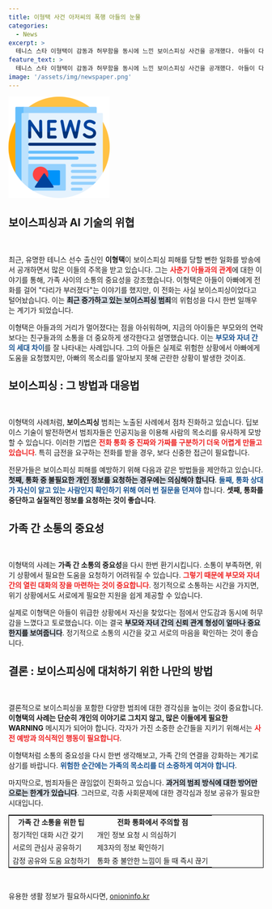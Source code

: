 ```yaml
---
title: 이형택 사건 아저씨의 폭행 아들의 눈물
categories:
  - News
excerpt: >
  테니스 스타 이형택이 감동과 허무함을 동시에 느낀 보이스피싱 사건을 공개했다. 아들이 다친다며 전한 전화는 사실 지능형 사기였다. AI 딥보이스의 위협이 커지는 상황에서, 이형택은 신중한 대응 필요성을 강조했다.
feature_text: >
  테니스 스타 이형택이 감동과 허무함을 동시에 느낀 보이스피싱 사건을 공개했다. 아들이 다친다며 전한 전화는 사실 지능형 사기였다. AI 딥보이스의 위협이 커지는 상황에서, 이형택은 신중한 대응 필요성을 강조했다.
image: '/assets/img/newspaper.png'
---
```


<p><img src="/assets/img/newspaper.png" alt="kimp 속보" /></p>

<h2 data-ke-size="size26">보이스피싱과 AI 기술의 위협</h2>

<p data-ke-size="size16">&nbsp;</p>

<p data-ke-size="size16">최근, 유명한 테니스 선수 출신인 <b>이형택</b>이 보이스피싱 피해를 당할 뻔한 일화를 방송에서 공개하면서 많은 이들의 주목을 받고 있습니다. 그는 <b><span style="color: #ee2323;">사춘기 아들과의 관계</span></b>에 대한 이야기를 통해, 가족 사이의 소통의 중요성을 강조했습니다. 이형택은 아들이 아빠에게 전화를 걸어 "다리가 부러졌다"는 이야기를 했지만, 이 전화는 사실 보이스피싱이었다고 털어놨습니다. 이는 <b><span style="background-color: #21538527;">최근 증가하고 있는 보이스피싱 범죄</span></b>의 위험성을 다시 한번 일깨우는 계기가 되었습니다.</p>

<p data-ke-size="size16">이형택은 아들과의 거리가 멀어졌다는 점을 아쉬워하며, 지금의 아이들은 부모와의 연락보다는 친구들과의 소통을 더 중요하게 생각한다고 설명했습니다. 이는 <b><span style="color: #1a5490;">부모와 자녀 간의 세대 차이</span></b>를 잘 나타내는 사례입니다. 그의 아들은 실제로 위험한 상황에서 아빠에게 도움을 요청했지만, 아빠의 목소리를 알아보지 못해 곤란한 상황이 발생한 것이죠.</p>

<h2 data-ke-size="size26">보이스피싱 : 그 방법과 대응법</h2>

<p data-ke-size="size16">&nbsp;</p>

<p data-ke-size="size16">이형택의 사례처럼, <b>보이스피싱</b> 범죄는 노출된 사례에서 점차 진화하고 있습니다. 딥보이스 기술이 발전하면서 범죄자들은 인공지능을 이용해 사람의 목소리를 유사하게 모방할 수 있습니다. 이러한 기법은 <b><span style="color: #ee2323;">전화 통화 중 진짜와 가짜를 구분하기 더욱 어렵게 만들고 있습니다</span></b>. 특히 금전을 요구하는 전화를 받을 경우, 보다 신중한 접근이 필요합니다.</p>

<p data-ke-size="size16">전문가들은 보이스피싱 피해를 예방하기 위해 다음과 같은 방법들을 제안하고 있습니다. <b><span style="background-color: #21538527;">첫째, 통화 중 불필요한 개인 정보를 요청하는 경우에는 의심해야 합니다</span></b>. <b><span style="color: #1a5490;">둘째, 통화 상대가 자신이 알고 있는 사람인지 확인하기 위해 여러 번 질문을 던져야</span></b> 합니다. <b>셋째, 통화를 중단하고 실질적인 정보를 요청하는 것이 좋습니다</b>.</p>

<h2 data-ke-size="size26">가족 간 소통의 중요성</h2>

<p data-ke-size="size16">&nbsp;</p>

<p data-ke-size="size16">이형택의 사례는 <b>가족 간 소통의 중요성</b>을 다시 한번 환기시킵니다. 소통이 부족하면, 위기 상황에서 필요한 도움을 요청하기 어려워질 수 있습니다. <b><span style="color: #ee2323;">그렇기 때문에 부모와 자녀 간의 열린 대화의 장을 마련하는 것이 중요합니다</span></b>. 정기적으로 소통하는 시간을 가지면, 위기 상황에서도 서로에게 필요한 지원을 쉽게 제공할 수 있습니다.</p>

<p data-ke-size="size16">실제로 이형택은 아들이 위급한 상황에서 자신을 찾았다는 점에서 안도감과 동시에 허무감을 느꼈다고 토로했습니다. 이는 결국 <b><span style="background-color: #21538527;">부모와 자녀 간의 신뢰 관계 형성이 얼마나 중요한지를 보여줍니다</span></b>. 정기적으로 소통의 시간을 갖고 서로의 마음을 확인하는 것이 좋습니다.</p>

<h2 data-ke-size="size26">결론 : 보이스피싱에 대처하기 위한 나만의 방법</h2>

<p data-ke-size="size16">&nbsp;</p>

<p data-ke-size="size16">결론적으로 보이스피싱을 포함한 다양한 범죄에 대한 경각심을 높이는 것이 중요합니다. <b>이형택의 사례는 단순히 개인의 이야기로 그치지 않고, 많은 이들에게 필요한 WARNING</b> 메시지가 되어야 합니다. 각자가 가진 소중한 순간들을 지키기 위해서는 <b><span style="color: #ee2323;">사전 예방과 의식적인 행동이 필요합니다</span></b>.</p>

<p data-ke-size="size16">이형택처럼 소통의 중요성을 다시 한번 생각해보고, 가족 간의 연결을 강화하는 계기로 삼기를 바랍니다. <b><span style="color: #1a5490;">위험한 순간에는 가족의 목소리를 더 소중하게 여겨야 합니다</span></b>.</p>

<p data-ke-size="size16">마지막으로, 범죄자들은 끊임없이 진화하고 있습니다. <b><span style="background-color: #21538527;">과거의 범죄 방식에 대한 방어만으로는 한계가 있습니다</span></b>. 그러므로, 각종 사회문제에 대한 경각심과 정보 공유가 필요한 시대입니다.</p>

<table style="width: 100%; border-collapse: collapse; border: 1px solid black;">
  <tr>
    <td style="text-align: center; height: 17px;"><b>가족 간 소통을 위한 팁</b></td>
    <td style="text-align: center; height: 17px;"><b>전화 통화에서 주의할 점</b></td>
  </tr>
  <tr>
    <td>정기적인 대화 시간 갖기</td>
    <td>개인 정보 요청 시 의심하기</td>
  </tr>
  <tr>
    <td>서로의 관심사 공유하기</td>
    <td>제3자의 정보 확인하기</td>
  </tr>
  <tr>
    <td>감정 공유와 도움 요청하기</td>
    <td>통화 중 불안한 느낌이 들 때 즉시 끊기</td>
  </tr>
</table>

<p data-ke-size="size16">&nbsp;</p>
유용한 생활 정보가 필요하시다면, <a href="https://onioninfo.kr" rel="dofollow">onioninfo.kr</a>


